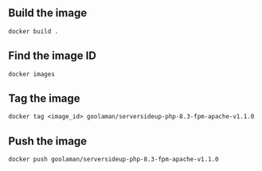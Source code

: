## Build the image
```docker build .```

## Find the image ID
```docker images```

## Tag the image
```docker tag <image_id> goolaman/serversideup-php-8.3-fpm-apache-v1.1.0```

## Push the image
```docker push goolaman/serversideup-php-8.3-fpm-apache-v1.1.0```
